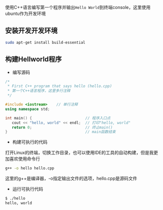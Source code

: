 使用C++语言编写第一个程序并输出`Hello World`到终端console，这里使用ubuntu作为开发环境
## 安装开发开发环境
```bash
sudo apt-get install build-essential
```

## 构建Hellworld程序

- 编写源码

```c++
/*
 * First C++ program that says hello (hello.cpp)
 * 第一个C++语言程序，这里多行注释
 */

#include <iostream>    // 单行注释
using namespace std;

int main() {                        // 程序入口点
   cout << "hello, world" << endl;  // 打印"hello, world"
   return 0;                        // 终止main()
}                                   // main函数结束
```

- 构建可执行的代码

打开Linux的终端，切换工作目录，也可以使用IDE的工具的自动构建，但是我更加喜欢使用命令行
```bash
g++ -o hello hello.cpp
```
这里的g++是编译器，-o指定输出文件的选项，hello.cpp是源码文件

- 运行可执行代码

```bash
$ ./hello
hello, world
```
